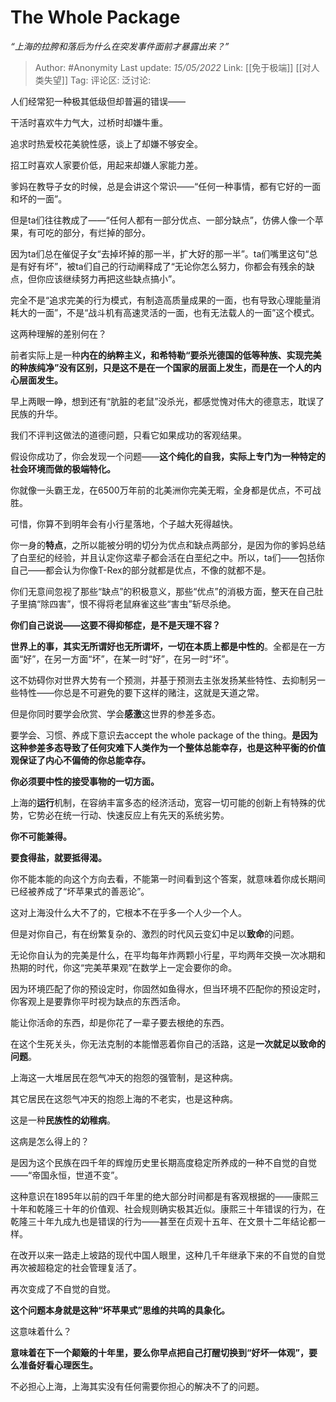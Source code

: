 # The Whole Package
*“上海的拉胯和落后为什么在突发事件面前才暴露出来？”*

> Author: #Anonymity
> Last update: *15/05/2022*
> Link: [[免于极端]] [[对人类失望]]
> Tag:
> 评论区:
> 泛讨论:

人们经常犯一种极其低级但却普遍的错误——

干活时喜欢牛力气大，过桥时却嫌牛重。

追求时热爱校花美貌性感，谈上了却嫌不够安全。

招工时喜欢人家要价低，用起来却嫌人家能力差。

爹妈在教导子女的时候，总是会讲这个常识——“任何一种事情，都有它好的一面和坏的一面”。

但是ta们往往教成了——“任何人都有一部分优点、一部分缺点”，仿佛人像一个苹果，有可吃的部分，有烂掉的部分。

因为ta们总在催促子女“去掉坏掉的那一半，扩大好的那一半”。ta们嘴里这句“总是有好有坏”，被ta们自己的行动阐释成了“无论你怎么努力，你都会有残余的缺点，但你应该继续努力再把这些缺点搞小”。

完全不是“追求完美的行为模式，有制造高质量成果的一面，也有导致心理能量消耗大的一面”，不是“战斗机有高速灵活的一面，也有无法载人的一面”这个模式。

这两种理解的差别何在？

前者实际上是一种**内在的纳粹主义，和希特勒“要杀光德国的低等种族、实现完美的种族纯净”没有区别，只是这不是在一个国家的层面上发生，而是在一个人的内心层面发生。**

早上两眼一睁，想到还有“肮脏的老鼠”没杀光，都感觉愧对伟大的德意志，耽误了民族的升华。

我们不评判这做法的道德问题，只看它如果成功的客观结果。

假设你成功了，你会发现一个问题——**这个纯化的自我，实际上专门为一种特定的社会环境而做的极端特化。**

你就像一头霸王龙，在6500万年前的北美洲你完美无暇，全身都是优点，不可战胜。

可惜，你算不到明年会有小行星落地，个子越大死得越快。

你一身的**特点**，之所以能被分明的切分为优点和缺点两部分，是因为你的爹妈总结了白垩纪的经验，并且认定你这辈子都会活在白垩纪之中。所以，ta们——包括你自己——都会认为你像T-Rex的部分就都是优点，不像的就都不是。

你们无意间忽视了那些“缺点”的积极意义，那些“优点”的消极方面，整天在自己肚子里搞“除四害”，恨不得将老鼠麻雀这些“害虫”斩尽杀绝。

**你们自己说说——这要不得抑郁症，是不是天理不容？**

**世界上的事，其实无所谓好也无所谓坏，一切在本质上都是中性的**。全都是在一方面“好”，在另一方面“坏”，在某一时“好”，在另一时“坏”。

这不妨碍你对世界大势有一个预测，并基于预测去主张发扬某些特性、去抑制另一些特性——你总是不可避免的要下这样的赌注，这就是天道之常。

但是你同时要学会欣赏、学会**感激**这世界的参差多态。

要学会、习惯、养成下意识去accept the whole package of the thing。**是因为这种参差多态导致了任何灾难下人类作为一个整体总能幸存，也是这种平衡的价值观保证了内心不偏倚的你总能幸存。**

**你必须要中性的接受事物的一切方面。**

上海的**运行**机制，在容纳丰富多态的经济活动，宽容一切可能的创新上有特殊的优势，它势必在统一行动、快速反应上有先天的系统劣势。

**你不可能兼得。**

**要食得盐，就要抵得渴。**

你不能本能的向这个方向去看，不能第一时间看到这个答案，就意味着你成长期间已经被养成了“坏苹果式的善恶论”。

这对上海没什么大不了的，它根本不在乎多一个人少一个人。

但是对你自己，有在纷繁复杂的、激烈的时代风云变幻中足以**致命**的问题。

无论你自认为的完美是什么，在平均每年炸两颗小行星，平均两年交换一次冰期和热期的时代，你这“完美苹果观”在数学上一定会要你的命。

因为环境匹配了你的预设定时，你固然如鱼得水，但当环境不匹配你的预设定时，你客观上是要靠你平时视为缺点的东西活命。

能让你活命的东西，却是你花了一辈子要去根绝的东西。

在这个生死关头，你无法克制的本能憎恶着你自己的活路，这是**一次就足以致命的问题**。

上海这一大堆居民在怨气冲天的抱怨的强管制，是这种病。

其它居民在这怨气冲天的抱怨上海的不老实，也是这种病。

这是一种**民族性的幼稚病**。

这病是怎么得上的？

是因为这个民族在四千年的辉煌历史里长期高度稳定所养成的一种不自觉的自觉——“帝国永恒，世道不变”。

这种意识在1895年以前的四千年里的绝大部分时间都是有客观根据的——康熙三十年和乾隆三十年的价值观、社会规则确实极其近似。康熙三十年错误的行为，在乾隆三十年九成九也是错误的行为——甚至在贞观十五年、在文景十二年结论都一样。

在改开以来一路走上坡路的现代中国人眼里，这种几千年继承下来的不自觉的自觉再次被超稳定的社会管理复活了。

再次变成了不自觉的自觉。

**这个问题本身就是这种“坏苹果式”思维的共鸣的具象化。**

这意味着什么？

**意味着在下一个颠簸的十年里，要么你早点把自己打醒切换到“好坏一体观”，要么准备好看心理医生。**

不必担心上海，上海其实没有任何需要你担心的解决不了的问题。
